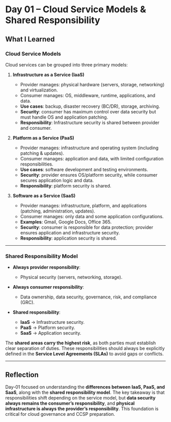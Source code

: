 # Day 01 – Cloud Service Models & Shared Responsibility

## What I Learned

### Cloud Service Models
Cloud services can be grouped into three primary models:  

1. **Infrastructure as a Service (IaaS)**  
   - Provider manages: physical hardware (servers, storage, networking) and virtualization.  
   - Consumer manages: OS, middleware, runtime, applications, and data.  
   - **Use cases**: backup, disaster recovery (BC/DR), storage, archiving.  
   - **Security**: consumer has maximum control over data security but must handle OS and application patching.  
   - **Responsibility**: Infrastructure security is shared between provider and consumer.  

2. **Platform as a Service (PaaS)**  
   - Provider manages: infrastructure and operating system (including patching & updates).  
   - Consumer manages: application and data, with limited configuration responsibilities.  
   - **Use cases**: software development and testing environments.  
   - **Security**: provider ensures OS/platform security, while consumer secures application logic and data.  
   - **Responsibility**: platform security is shared.  

3. **Software as a Service (SaaS)**  
   - Provider manages: infrastructure, platform, and applications (patching, administration, updates).  
   - Consumer manages: only data and some application configurations.  
   - **Examples**: Gmail, Google Docs, Office 365.  
   - **Security**: consumer is responsible for data protection; provider ensures application and infrastructure security.  
   - **Responsibility**: application security is shared.  

---

### Shared Responsibility Model
- **Always provider responsibility**:  
  - Physical security (servers, networking, storage).  

- **Always consumer responsibility**:  
  - Data ownership, data security, governance, risk, and compliance (GRC).  

- **Shared responsibility**:  
  - **IaaS** → Infrastructure security.  
  - **PaaS** → Platform security.  
  - **SaaS** → Application security.  

The **shared areas carry the highest risk**, as both parties must establish clear separation of duties. These responsibilities should always be explicitly defined in the **Service Level Agreements (SLAs)** to avoid gaps or conflicts.  

---

## Reflection
Day-01 focused on understanding the **differences between IaaS, PaaS, and SaaS**, along with the **shared responsibility model**. The key takeaway is that responsibilities shift depending on the service model, but **data security always remains the consumer’s responsibility**, and **physical infrastructure is always the provider’s responsibility**. This foundation is critical for cloud governance and CCSP preparation.  

